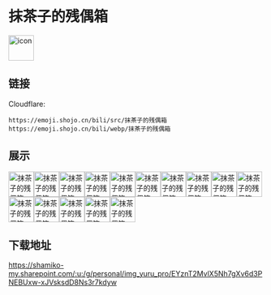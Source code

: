 # 抹茶子的残偶箱
<img src="https://emoji.shojo.cn/bili/src/抹茶子的残偶箱/icon.png" width="50" height="50" alt="icon">

## 链接
Cloudflare:
```
https://emoji.shojo.cn/bili/src/抹茶子的残偶箱
https://emoji.shojo.cn/bili/webp/抹茶子的残偶箱
```
## 展示
<img src="https://emoji.shojo.cn/bili/src/抹茶子的残偶箱/抹茶子的残偶箱-so.png" width="50" height="50" alt="抹茶子的残偶箱-so"><img src="https://emoji.shojo.cn/bili/src/抹茶子的残偶箱/抹茶子的残偶箱-我.png" width="50" height="50" alt="抹茶子的残偶箱-我"><img src="https://emoji.shojo.cn/bili/src/抹茶子的残偶箱/抹茶子的残偶箱-爱.png" width="50" height="50" alt="抹茶子的残偶箱-爱"><img src="https://emoji.shojo.cn/bili/src/抹茶子的残偶箱/抹茶子的残偶箱-你.png" width="50" height="50" alt="抹茶子的残偶箱-你"><img src="https://emoji.shojo.cn/bili/src/抹茶子的残偶箱/抹茶子的残偶箱-他.png" width="50" height="50" alt="抹茶子的残偶箱-他"><img src="https://emoji.shojo.cn/bili/src/抹茶子的残偶箱/抹茶子的残偶箱-她.png" width="50" height="50" alt="抹茶子的残偶箱-她"><img src="https://emoji.shojo.cn/bili/src/抹茶子的残偶箱/抹茶子的残偶箱-哇嗷.png" width="50" height="50" alt="抹茶子的残偶箱-哇嗷"><img src="https://emoji.shojo.cn/bili/src/抹茶子的残偶箱/抹茶子的残偶箱-退网了.png" width="50" height="50" alt="抹茶子的残偶箱-退网了"><img src="https://emoji.shojo.cn/bili/src/抹茶子的残偶箱/抹茶子的残偶箱-CPU我.png" width="50" height="50" alt="抹茶子的残偶箱-CPU我"><img src="https://emoji.shojo.cn/bili/src/抹茶子的残偶箱/抹茶子的残偶箱-好甜.png" width="50" height="50" alt="抹茶子的残偶箱-好甜"><img src="https://emoji.shojo.cn/bili/src/抹茶子的残偶箱/抹茶子的残偶箱-呀吼.png" width="50" height="50" alt="抹茶子的残偶箱-呀吼"><img src="https://emoji.shojo.cn/bili/src/抹茶子的残偶箱/抹茶子的残偶箱-求亲亲.png" width="50" height="50" alt="抹茶子的残偶箱-求亲亲"><img src="https://emoji.shojo.cn/bili/src/抹茶子的残偶箱/抹茶子的残偶箱-让我康康.png" width="50" height="50" alt="抹茶子的残偶箱-让我康康"><img src="https://emoji.shojo.cn/bili/src/抹茶子的残偶箱/抹茶子的残偶箱-不可以哦.png" width="50" height="50" alt="抹茶子的残偶箱-不可以哦"><img src="https://emoji.shojo.cn/bili/src/抹茶子的残偶箱/抹茶子的残偶箱-耶.png" width="50" height="50" alt="抹茶子的残偶箱-耶">

## 下载地址

https://shamiko-my.sharepoint.com/:u:/g/personal/img_yuru_pro/EYznT2MvlX5Nh7gXv6d3PNEBUxw-xJVsksdD8Ns3r7kdyw